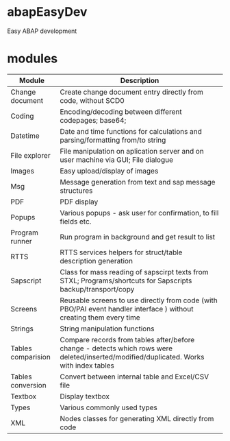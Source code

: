 # abapEasyDev
Easy ABAP development

# modules
| Module | Description | 
| - | - |
| Change document | Create change document entry directly from code, without SCD0 |
| Coding | Encoding/decoding between different codepages; base64; |
| Datetime | Date and time functions for calculations and parsing/formatting from/to string |
| File explorer | File manipulation on aplication server and on user machine via GUI; File dialogue |
| Images | Easy upload/display of images |
| Msg | Message generation from text and sap message structures |
| PDF | PDF display |
| Popups | Various popups - ask user for confirmation, to fill fields etc. |
| Program runner | Run program in background and get result to list |
| RTTS | RTTS services helpers for struct/table description generation |
| Sapscript | Class for mass reading of sapscirpt texts from STXL; Programs/shortcuts for Sapscripts backup/transport/copy |
| Screens | Reusable screens to use directly from code (with PBO/PAI event handler interface ) without creating them every time |
| Strings | String manipulation functions |
| Tables comparision | Compare records from tables after/before change - detects which rows were deleted/inserted/modified/duplicated. Works with index tables |
| Tables conversion | Convert between internal table and Excel/CSV file |
| Textbox | Display textbox |
| Types | Various commonly used types |
| XML | Nodes classes for generating XML directly from code |
